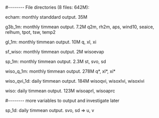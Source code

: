

#-------- File directories (8 files: 642M):

echam:      monthly standdard output.   35M

g3b_1m:     monthly timmean output.     7.2M
            q2m, rh2m, aps, wind10, seaice, relhum, tpot, tsw, temp2

gl_1m:      monthly timmean output.     10M
            q, xl, xi

sf_wiso:    monthly timmean output.     2M
            wisoevap

sp_1m:      monthly timmean output.     2.3M
            st, svo, sd

wiso_q_1m:  monthly timmean output.     278M
            q*, xl*, xi*

wiso_qvi_1d: daily timmean output.      184M
            wisoqvi, wisoxlvi, wisoxivi

wiso:       daily timmean output.       123M
            wisoaprl, wisoaprc


#-------- more variables to output and investigate later

sp_1d:      daily timmean output.
            svo, sd => u, v


<!-- Template for post processing -->
<!--
echo '#-------- basic settings'

YEAR=$1
output_dir=$2
expid=$3
cd ${WORK}/${output_dir}/${expid}

echo 'settings: ' ${YEAR} ${output_dir} ${expid}


echo '#-------- activate conda env'

source /home/ollie/qigao001/miniconda3/bin/activate training
which cdo
which python


echo '#-------- processing monthly output'

for MONTH in 01 02 03 04 05 06 07 08 09 10 11 12; do
    echo ${YEAR} ${MONTH}
done

echo 'job done'
-->
